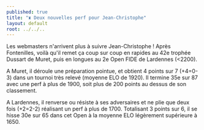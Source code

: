 ```yaml
---
published: true
title: "♜ Deux nouvelles perf pour Jean-Christophe"
layout: default
root: ../../..
---
```


Les webmasters n'arrivent plus à suivre Jean-Christophe ! Après Fontenilles, voilà qu'il remet ça coup sur coup en rapides au 42e trophée Dussart de Muret, puis en longues au 2e Open FIDE de Lardennes (<2200).

A Muret, il déroule une préparation pointue, et obtient 4 points sur 7 (+4=0-3) dans un tournoi très relevé (moyenne ELO de 1920). Il termine 35e sur 87 avec une perf à plus de 1900, soit plus de 200 points au dessus de son classement.

A Lardennes, il renverse ou résiste à ses adversaires et ne plie que deux fois (+2=2-2) réalisant un perf à plus de 1700. Totalisant 3 points sur 6, il se hisse 30e sur 65 dans cet Open à la moyenne ELO légèrement supérieure à 1650.